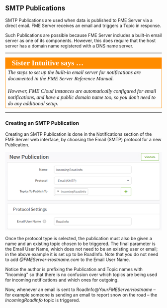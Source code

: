 ## SMTP Publications ##

SMTP Publications are used when data is published to FME Server via a direct email. FME Server receives an email and triggers a Topic in response.

Such Publications are possible because FME Server includes a built-in email server as one of its components. However, this does require that the host server has a domain name registered with a DNS name server.

---

<table style="border-spacing: 0px">
<tr>
<td style="vertical-align:middle;background-color:darkorange;border: 2px solid darkorange">
<i class="fa fa-quote-left fa-lg fa-pull-left fa-fw" style="color:white;padding-right: 12px;vertical-align:text-top"></i>
<span style="color:white;font-size:x-large;font-weight: bold;font-family:serif">Sister Intuitive says …</span>
</td>
</tr>

<tr>
<td style="border: 1px solid darkorange">
<span style="font-family:serif; font-style:italic; font-size:larger">
The steps to set up the built-in email server for notifications are documented in the FME Server Reference Manual.
<br><br>However, FME Cloud instances are automatically configured for email notifications, and have a public domain name too, so you don’t need to do any additional setup.
</span>
</td>
</tr>
</table>

---

### Creating an SMTP Publication ##

Creating an SMTP Publication is done in the Notifications section of the FME Server web interface, by choosing the Email (SMTP) protocol for a new Publication.

![](./Images/Img4.010.SMTPPublicationSettings.png)

Once the protocol type is selected, the publication must also be given a name and an existing topic chosen to be triggered. The final parameter is the Email User Name, which does not need to be an existing user or email; in the above example it is set up to be RoadInfo. Note that you do not need to add *@FMEServer-Hostname.com* to the Email User Name.

Notice the author is prefixing the Publication and Topic names with "Incoming" so that there is no confusion over which topics are being used for incoming notifications and which ones for outgoing.

Now, whenever an email is sent to RoadInfo@*YourFMEServerHostname* – for example someone is sending an email to report snow on the road – the *IncomingRoadInfo* topic is triggered.
